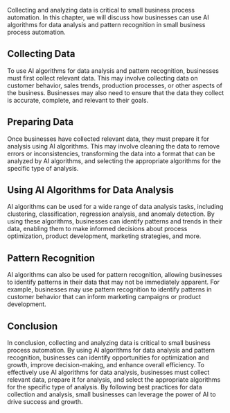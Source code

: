 
Collecting and analyzing data is critical to small business process automation. In this chapter, we will discuss how businesses can use AI algorithms for data analysis and pattern recognition in small business process automation.

Collecting Data
---------------

To use AI algorithms for data analysis and pattern recognition, businesses must first collect relevant data. This may involve collecting data on customer behavior, sales trends, production processes, or other aspects of the business. Businesses may also need to ensure that the data they collect is accurate, complete, and relevant to their goals.

Preparing Data
--------------

Once businesses have collected relevant data, they must prepare it for analysis using AI algorithms. This may involve cleaning the data to remove errors or inconsistencies, transforming the data into a format that can be analyzed by AI algorithms, and selecting the appropriate algorithms for the specific type of analysis.

Using AI Algorithms for Data Analysis
-------------------------------------

AI algorithms can be used for a wide range of data analysis tasks, including clustering, classification, regression analysis, and anomaly detection. By using these algorithms, businesses can identify patterns and trends in their data, enabling them to make informed decisions about process optimization, product development, marketing strategies, and more.

Pattern Recognition
-------------------

AI algorithms can also be used for pattern recognition, allowing businesses to identify patterns in their data that may not be immediately apparent. For example, businesses may use pattern recognition to identify patterns in customer behavior that can inform marketing campaigns or product development.

Conclusion
----------

In conclusion, collecting and analyzing data is critical to small business process automation. By using AI algorithms for data analysis and pattern recognition, businesses can identify opportunities for optimization and growth, improve decision-making, and enhance overall efficiency. To effectively use AI algorithms for data analysis, businesses must collect relevant data, prepare it for analysis, and select the appropriate algorithms for the specific type of analysis. By following best practices for data collection and analysis, small businesses can leverage the power of AI to drive success and growth.

